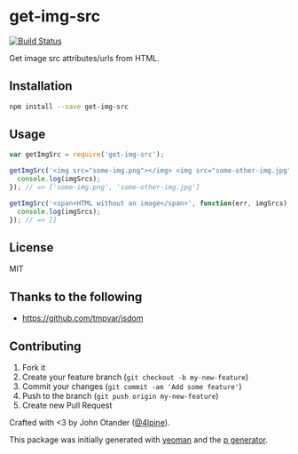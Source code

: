 # get-img-src

[![Build Status](https://secure.travis-ci.org/johnotander/get-img-src.png?branch=master)](https://travis-ci.org/johnotander/get-img-src)

Get image src attributes/urls from HTML.

## Installation

```bash
npm install --save get-img-src
```

## Usage

```javascript
var getImgSrc = require('get-img-src');

getImgSrc('<img src="some-img.png"></img> <img src="some-other-img.jpg"></img>', function(err, imgSrcs) {
  console.log(imgSrcs);
}); // => ['some-img.png', 'some-other-img.jpg']

getImgSrc('<span>HTML without an image</span>', function(err, imgSrcs) {
  console.log(imgSrcs);
}); // => []
```

## License

MIT

## Thanks to the following

* <https://github.com/tmpvar/jsdom>

## Contributing

1. Fork it
2. Create your feature branch (`git checkout -b my-new-feature`)
3. Commit your changes (`git commit -am 'Add some feature'`)
4. Push to the branch (`git push origin my-new-feature`)
5. Create new Pull Request

Crafted with <3 by John Otander ([@4lpine](https://twitter.com/4lpine)).

This package was initially generated with [yeoman](http://yeoman.io) and the [p generator](https://github.com/johnotander/generator-p.git).
